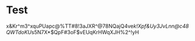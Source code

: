 # Test

x&Kr^m3^xquPUapc@%TT#8!3aJXR^@78NQajQ4ve*k!Xpf&Uy3JvLnn@c48QWTdoKU*s5N7X*$QpF#3oF$vEUqKrHWqXJH%2^!yH
